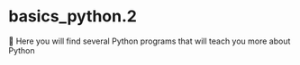 # basics_python.2
🙂 Here you will find several Python programs that will teach you more about Python
